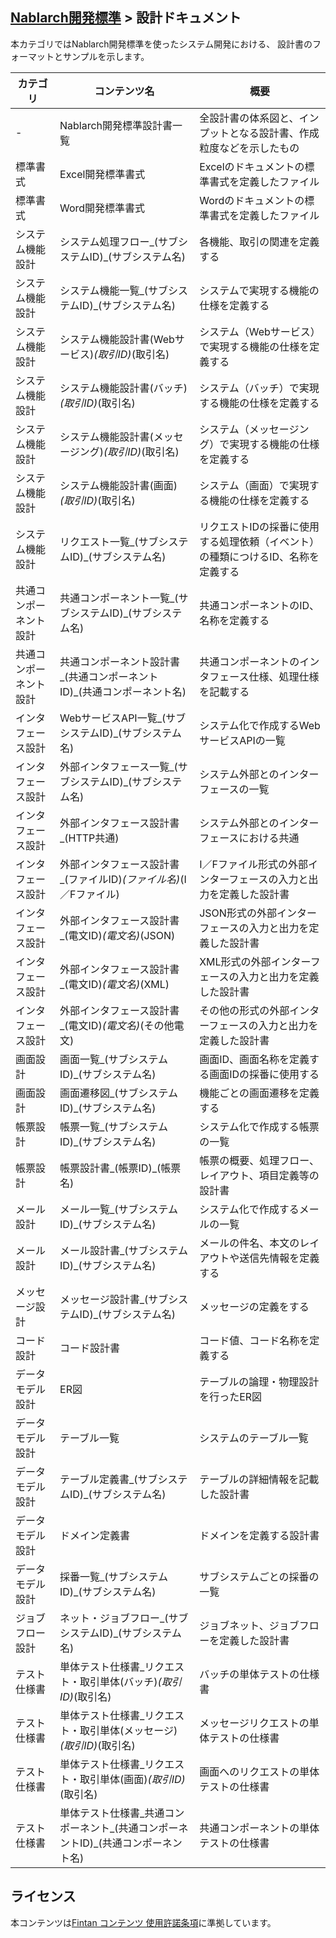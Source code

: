## [Nablarch開発標準](../README.md) > 設計ドキュメント
本カテゴリではNablarch開発標準を使ったシステム開発における、
設計書のフォーマットとサンプルを示します。  

|カテゴリ|コンテンツ名|概要|
|--|--|--|
|-|Nablarch開発標準設計書一覧|全設計書の体系図と、インプットとなる設計書、作成粒度などを示したもの|
|標準書式|Excel開発標準書式|Excelのドキュメントの標準書式を定義したファイル|
|標準書式|Word開発標準書式|Wordのドキュメントの標準書式を定義したファイル|
|システム機能設計|システム処理フロー_(サブシステムID)_(サブシステム名)|各機能、取引の関連を定義する|
|システム機能設計|システム機能一覧_(サブシステムID)_(サブシステム名)|システムで実現する機能の仕様を定義する|
|システム機能設計|システム機能設計書(Webサービス)_(取引ID)_(取引名)|システム（Webサービス）で実現する機能の仕様を定義する|
|システム機能設計|システム機能設計書(バッチ)_(取引ID)_(取引名)|システム（バッチ）で実現する機能の仕様を定義する|
|システム機能設計|システム機能設計書(メッセージング)_(取引ID)_(取引名)|システム（メッセージング）で実現する機能の仕様を定義する|
|システム機能設計|システム機能設計書(画面)_(取引ID)_(取引名)|システム（画面）で実現する機能の仕様を定義する|
|システム機能設計|リクエスト一覧_(サブシステムID)_(サブシステム名)|リクエストIDの採番に使用する処理依頼（イベント）の種類につけるID、名称を定義する|
|共通コンポーネント設計|共通コンポーネント一覧_(サブシステムID)_(サブシステム名)|共通コンポーネントのID、名称を定義する|
|共通コンポーネント設計|共通コンポーネント設計書_(共通コンポーネントID)_(共通コンポーネント名)|共通コンポーネントのインタフェース仕様、処理仕様を記載する|
|インタフェース設計|WebサービスAPI一覧_(サブシステムID)_(サブシステム名)|システム化で作成するWebサービスAPIの一覧|
|インタフェース設計|外部インタフェース一覧_(サブシステムID)_(サブシステム名)|システム外部とのインターフェースの一覧|
|インタフェース設計|外部インタフェース設計書_(HTTP共通)|システム外部とのインターフェースにおける共通|
|インタフェース設計|外部インタフェース設計書_(ファイルID)_(ファイル名)_(I／Fファイル)|I／Fファイル形式の外部インターフェースの入力と出力を定義した設計書|
|インタフェース設計|外部インタフェース設計書_(電文ID)_(電文名)_(JSON)|JSON形式の外部インターフェースの入力と出力を定義した設計書|
|インタフェース設計|外部インタフェース設計書_(電文ID)_(電文名)_(XML)|XML形式の外部インターフェースの入力と出力を定義した設計書|
|インタフェース設計|外部インタフェース設計書_(電文ID)_(電文名)_(その他電文)|その他の形式の外部インターフェースの入力と出力を定義した設計書|
|画面設計|画面一覧_(サブシステムID)_(サブシステム名)|画面ID、画面名称を定義する画面IDの採番に使用する|
|画面設計|画面遷移図_(サブシステムID)_(サブシステム名)|機能ごとの画面遷移を定義する|
|帳票設計|帳票一覧_(サブシステムID)_(サブシステム名)|システム化で作成する帳票の一覧|
|帳票設計|帳票設計書_(帳票ID)_(帳票名)|帳票の概要、処理フロー、レイアウト、項目定義等の設計書|
|メール設計|メール一覧_(サブシステムID)_(サブシステム名)|システム化で作成するメールの一覧|
|メール設計|メール設計書_(サブシステムID)_(サブシステム名)|メールの件名、本文のレイアウトや送信先情報を定義する|
|メッセージ設計|メッセージ設計書_(サブシステムID)_(サブシステム名)|メッセージの定義をする|
|コード設計|コード設計書|コード値、コード名称を定義する|
|データモデル設計|ER図|テーブルの論理・物理設計を行ったER図|
|データモデル設計|テーブル一覧|システムのテーブル一覧|
|データモデル設計|テーブル定義書_(サブシステムID)_(サブシステム名)|テーブルの詳細情報を記載した設計書|
|データモデル設計|ドメイン定義書|ドメインを定義する設計書|
|データモデル設計|採番一覧_(サブシステムID)_(サブシステム名)|サブシステムごとの採番の一覧|
|ジョブフロー設計|ネット・ジョブフロー_(サブシステムID)_(サブシステム名)|ジョブネット、ジョブフローを定義した設計書|
|テスト仕様書|単体テスト仕様書_リクエスト・取引単体(バッチ)_(取引ID)_(取引名)|バッチの単体テストの仕様書|
|テスト仕様書|単体テスト仕様書_リクエスト・取引単体(メッセージ)_(取引ID)_(取引名)|メッセージリクエストの単体テストの仕様書|
|テスト仕様書|単体テスト仕様書_リクエスト・取引単体(画面)_(取引ID)_(取引名)|画面へのリクエストの単体テストの仕様書|
|テスト仕様書|単体テスト仕様書_共通コンポーネント_(共通コンポーネントID)_(共通コンポーネント名)|共通コンポーネントの単体テストの仕様書|

## ライセンス

本コンテンツは<a href="https://fintan.jp/?page_id=201">Fintan コンテンツ 使用許諾条項</a>に準拠しています。
